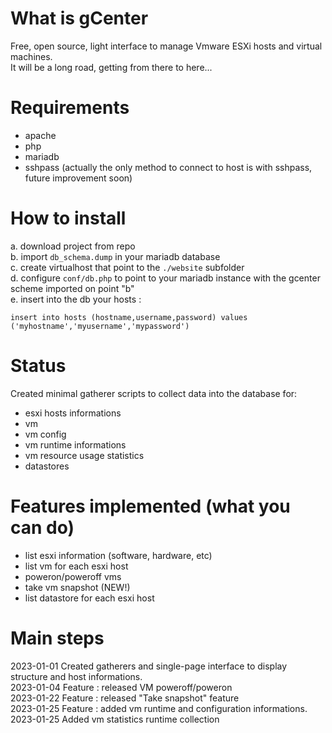 # What is gCenter
Free, open source, light interface to manage Vmware ESXi hosts and virtual machines.<br/>
It will be a long road, getting from there to here...

# Requirements
- apache
- php
- mariadb
- sshpass  (actually the only method to connect to host is with sshpass, future improvement soon)

# How to install
a. download project from repo <br/>
b. import ```db_schema.dump``` in your mariadb database <br/>
c. create virtualhost that point to the ```./website``` subfolder <br/>
d. configure ```conf/db.php``` to point to your mariadb instance with the gcenter scheme imported on point "b" <br/>
e. insert into the db your hosts : 
   ```
   insert into hosts (hostname,username,password) values ('myhostname','myusername','mypassword')   
   ```

# Status
Created minimal gatherer scripts to collect data into the database for:
- esxi hosts informations
- vm
- vm config
- vm runtime informations
- vm resource usage statistics
- datastores

# Features implemented (what you can do)
- list esxi information (software, hardware, etc)
- list vm for each esxi host
- poweron/poweroff vms
- take vm snapshot (NEW!)
- list datastore for each esxi host

# Main steps
2023-01-01 Created gatherers and single-page interface to display structure and host informations.<br>
2023-01-04 Feature : released VM poweroff/poweron <br>
2023-01-22 Feature : released "Take snapshot" feature<br>
2023-01-25 Feature : added vm runtime and configuration informations.<br>
2023-01-25 Added vm statistics runtime collection<br>





